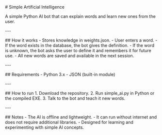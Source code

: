 \# Simple Artificial Intelligence

A simple Python AI bot that can explain words and learn new ones from
the user.

\-\--

\## How it works - Stores knowledge in weights.json. - User enters a
word. - If the word exists in the database, the bot gives the
definition. - If the word is unknown, the bot asks the user to define it
and remembers it for future use. - All new words are saved and available
in the next session.

\-\--

\## Requirements - Python 3.x - JSON (built-in module)

\-\--

\## How to run 1. Download the repository. 2. Run simple_ai.py in Python
or the compiled EXE. 3. Talk to the bot and teach it new words.

\-\--

\## Notes - The AI is offline and lightweight. - It can run without
internet and does not require additional libraries. - Designed for
learning and experimenting with simple AI concepts.
